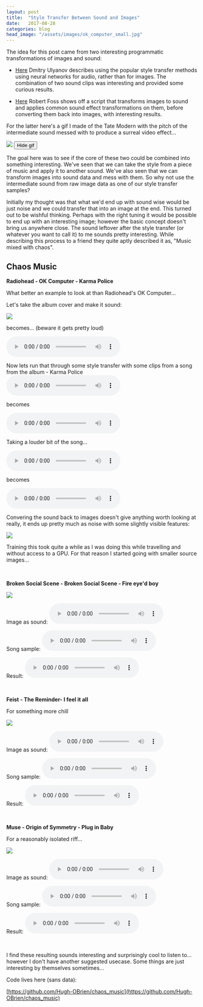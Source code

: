 ```yaml
---
layout: post
title:  "Style Transfer Between Sound and Images"
date:   2017-08-28
categories: blog
head_image: "/assets/images/ok_computer_small.jpg"
---
```


<script>
function showImage(button) {
    var img = document.getElementById('tate-gif');
    console.log(img.style.display)
    if (img.style.display == ''){
        img.style.display = 'none';
        button.innerHTML = 'Show gif';
    } else {
        img.style.display = '';
        button.innerHTML = 'Hide gif';
    }
}
</script>

The idea for this post came from two interesting programmatic transformations of images and sound:

- [Here](https://dmitryulyanov.github.io/audio-texture-synthesis-and-style-transfer/) Dmitry Ulyanov describes using the popular style transfer methods using neural networks for audio, rather than for images. The combination of two sound clips was interesting and provided some curious results.

- [Here](https://github.com/robertfoss/audio_shop) Robert Foss shows off a script that transforms images to sound and applies common sound effect transformations on them, before converting them back into images, with interesting results.

For the latter here's a gif I made of the Tate Modern with the pitch of the intermediate sound messed with to produce a surreal video effect...

<img id="tate-gif" src="/assets/images/tate_pitch.gif">
<button onclick="javascript:showImage(this)">Hide gif</button>

The goal here was to see if the core of these two could be combined into something interesting. We've seen that we can take the style from a piece of music and apply it to another sound. We've also seen that we can transform images into sound data and mess with them. So why not use the intermediate sound from raw image data as one of our style transfer samples?

Initially my thought was that what we'd end up with sound wise would be just noise and we could transfer that into an image at the end. This turned out to be wishful thinking. Perhaps with the right tuning it would be possible to end up with an interesting image; however the basic concept doesn't bring us anywhere close. The sound leftover after the style transfer (or whatever you want to call it) to me sounds pretty interesting. While describing this process to a friend they quite aptly described it as, "Music mixed with chaos".

## Chaos Music

**Radiohead - OK Computer - Karma Police**

What better an example to look at than Radiohead's OK Computer...

Let's take the album cover and make it sound:

![](/assets/sounds/radiohead/ok_computer.jpg)

becomes... (beware it gets pretty loud)

<audio controls>
  <source src="/assets/sounds/radiohead/cover.mp3" type="audio/mpeg">
</audio>

Now lets run that through some style transfer with some clips from a song from the album - Karma Police
<audio controls>
  <source src="/assets/sounds/radiohead/quiet.mp3" type="audio/mpeg">
</audio>

becomes

<audio controls>
  <source src="/assets/sounds/radiohead/kp_quiet_transferred.mp3" type="audio/mpeg">
</audio>


Taking a louder bit of the song...

<audio controls>
  <source src="/assets/sounds/radiohead/loud.mp3" type="audio/mpeg">
</audio>

becomes

<audio controls>
  <source src="/assets/sounds/radiohead/kp_loud_transferred.mp3" type="audio/mpeg">
</audio>

Convering the sound back to images doesn't give anything worth looking at really, it ends up pretty much as noise with some slightly visible features:

![](/assets/sounds/radiohead/kp_loud_transferred.png)

Training this took quite a while as I was doing this while travelling and without access to a GPU. For that reason I started going with smaller source images...


<br/>

**Broken Social Scene - Broken Social Scene -  Fire eye'd boy**



![](/assets/sounds/broken/broken.jpg)


Image as sound:
<audio controls>
  <source src="/assets/sounds/broken/broken_social_scene_style.mp3" type="audio/mpeg">
</audio>

Song sample:
<audio controls>
  <source src="/assets/sounds/broken/fire_start.mp3" type="audio/mpeg">
</audio>

Result:
<audio controls>
  <source src="/assets/sounds/broken/fire_eyed_start_transferred.mp3" type="audio/mpeg">
</audio>


<br/>

**Feist - The Reminder-  I feel it all**

For something more chill

![](/assets/sounds/feist/thereminder.jpg)


Image as sound:
<audio controls>
  <source src="/assets/sounds/feist/readable_sound.mp3" type="audio/mpeg">
</audio>

Song sample:
<audio controls>
  <source src="/assets/sounds/feist/feel.mp3" type="audio/mpeg">
</audio>

Result:
<audio controls>
  <source src="/assets/sounds/feist/transferred.mp3" type="audio/mpeg">
</audio>


<br/>

**Muse - Origin of Symmetry - Plug in Baby**

For a reasonably isolated riff...

![](/assets/sounds/muse/origin.jpg)


Image as sound:
<audio controls>
  <source src="/assets/sounds/muse/origin_sound.mp3" type="audio/mpeg">
</audio>

Song sample:
<audio controls>
  <source src="/assets/sounds/muse/plug_start.mp3" type="audio/mpeg">
</audio>

Result:
<audio controls>
  <source src="/assets/sounds/muse/plug_start_transferred.mp3" type="audio/mpeg">
</audio>



<br/>

I find these resulting sounds interesting and surprisingly cool to listen to... however I don't have another suggested usecase. Some things are just interesting by themselves sometimes...

Code lives here (sans data):

[https://github.com/Hugh-OBrien/chaos_music](https://github.com/Hugh-OBrien/chaos_music)